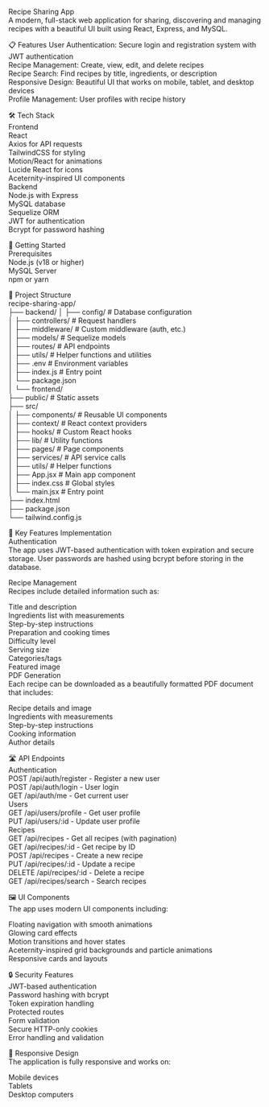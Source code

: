 Recipe Sharing App  
A modern, full-stack web application for sharing, discovering and managing recipes with a beautiful UI built using React, Express, and MySQL.  

📋 Features
User Authentication: Secure login and registration system with JWT authentication  
Recipe Management: Create, view, edit, and delete recipes   
Recipe Search: Find recipes by title, ingredients, or description   
Responsive Design: Beautiful UI that works on mobile, tablet, and desktop devices  
Profile Management: User profiles with recipe history  


🛠️ Tech Stack  
Frontend  
React  
Axios for API requests  
TailwindCSS for styling  
Motion/React for animations  
Lucide React for icons  
Aceternity-inspired UI components  
Backend  
Node.js with Express  
MySQL database  
Sequelize ORM  
JWT for authentication  
Bcrypt for password hashing 


🚀 Getting Started  
Prerequisites  
Node.js (v18 or higher)  
MySQL Server  
npm or yarn


📁 Project Structure  
recipe-sharing-app/  
├── backend/
│   ├── config/           # Database configuration  
│   ├── controllers/      # Request handlers  
│   ├── middleware/       # Custom middleware (auth, etc.)  
│   ├── models/           # Sequelize models  
│   ├── routes/           # API endpoints  
│   ├── utils/            # Helper functions and utilities  
│   ├── .env              # Environment variables  
│   ├── index.js          # Entry point  
│   └── package.json  
│
└── frontend/  
    ├── public/           # Static assets  
    ├── src/  
    │   ├── components/   # Reusable UI components  
    │   ├── context/      # React context providers  
    │   ├── hooks/        # Custom React hooks  
    │   ├── lib/          # Utility functions  
    │   ├── pages/        # Page components  
    │   ├── services/     # API service calls  
    │   ├── utils/        # Helper functions  
    │   ├── App.jsx       # Main app component  
    │   ├── index.css     # Global styles  
    │   └── main.jsx      # Entry point  
    ├── index.html  
    ├── package.json  
    └── tailwind.config.js  

    
🌟 Key Features Implementation  
Authentication  
The app uses JWT-based authentication with token expiration and secure storage. User passwords are hashed using bcrypt before storing in the database.  
  
Recipe Management  
Recipes include detailed information such as:  
  
Title and description  
Ingredients list with measurements  
Step-by-step instructions  
Preparation and cooking times  
Difficulty level  
Serving size  
Categories/tags  
Featured image  
PDF Generation  
Each recipe can be downloaded as a beautifully formatted PDF document that includes:  
  
Recipe details and image  
Ingredients with measurements  
Step-by-step instructions  
Cooking information  
Author details  
  
🛣️ API Endpoints  
Authentication  
POST /api/auth/register - Register a new user  
POST /api/auth/login - User login  
GET /api/auth/me - Get current user  
Users  
GET /api/users/profile - Get user profile  
PUT /api/users/:id - Update user profile  
Recipes  
GET /api/recipes - Get all recipes (with pagination)  
GET /api/recipes/:id - Get recipe by ID  
POST /api/recipes - Create a new recipe  
PUT /api/recipes/:id - Update a recipe  
DELETE /api/recipes/:id - Delete a recipe  
GET /api/recipes/search - Search recipes  
  
🖼️ UI Components  
The app uses modern UI components including:  
  
Floating navigation with smooth animations  
Glowing card effects  
Motion transitions and hover states  
Aceternity-inspired grid backgrounds and particle animations  
Responsive cards and layouts 
  
🔒 Security Features  
JWT-based authentication  
Password hashing with bcrypt  
Token expiration handling  
Protected routes  
Form validation  
Secure HTTP-only cookies  
Error handling and validation  
  
  
📱 Responsive Design  
The application is fully responsive and works on:  
  
Mobile devices  
Tablets  
Desktop computers  
